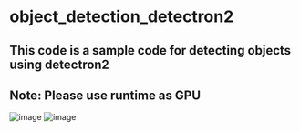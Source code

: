 # object_detection_detectron2
## This code is a sample code for detecting objects using detectron2
## Note: Please use runtime as GPU
![image](https://user-images.githubusercontent.com/108969363/204499650-b55e2613-e215-4593-85c9-c07d5d2e668e.png)
![image](https://user-images.githubusercontent.com/108969363/204499742-f41fedf2-2b32-4257-a23a-3ec4d418b643.png)
